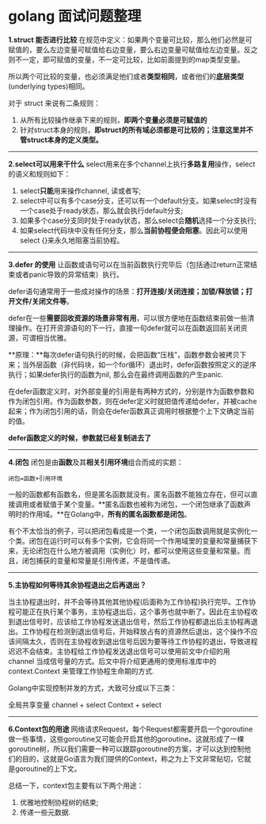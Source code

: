# golang 面试问题整理

**1.struct 能否进行比较**
在规范中定义：如果两个变量可比较，那么他们必然是可赋值的，要么左边变量可赋值给右边变量，要么右边变量可赋值给左边变量。反之则不一定，即可赋值的变量，不一定可比较，比如前面提到的map类型变量。

所以两个可比较的变量，也必须满足他们或者**类型相同**，或者他们的**底层类型**(underlying types)相同。

对于 struct 来说有二条规则：
1. 从所有比较操作继承下来的规则，**即两个变量必须是可赋值的**
2. 针对struct本身的规则，**即struct的所有域必须都是可比较的；注意这里并不管struct本身的定义类型。**

---

**2.select可以用来干什么**
select用来在多个channel上执行**多路复用**操作，select的语义和规则如下：
1. select**只能**用来操作channel, 读或者写;
2. select中可以有多个case分支，还可以有一个default分支。如果select时没有一个case处于ready状态，那么就会执行default分支;
3. 如果多个case分支同时处于ready状态，那么select会**随机**选择一个分支执行;
4. 如果select代码块中没有任何分支，那么**当前协程便会阻塞**。因此可以使用select {}来永久地阻塞当前协程。

---
**3.defer 的使用**
让函数或语句可以在当前函数执行完毕后（包括通过return正常结束或者panic导致的异常结束）执行。

defer语句通常用于一些成对操作的场景：**打开连接/关闭连接；加锁/释放锁；打开文件/关闭文件等**。

defer在一些**需要回收资源的场景非常有用**，可以很方便地在函数结束前做一些清理操作。在打开资源语句的下一行，直接一句defer就可以在函数返回前关闭资源，可谓相当优雅。

**原理：**每次defer语句执行的时候，会把函数“压栈”，函数参数会被拷贝下来；当外层函数（非代码块，如一个for循环）退出时，defer函数按照定义的逆序执行；如果defer执行的函数为nil, 那么会在最终调用函数的产生panic.

在defer函数定义时，对外部变量的引用是有两种方式的，分别是作为函数参数和作为闭包引用。作为函数参数，则在defer定义时就把值传递给defer，并被cache起来；作为闭包引用的话，则会在defer函数真正调用时根据整个上下文确定当前的值。

**defer函数定义的时候，参数就已经复制进去了**

---

**4.闭包**
闭包是由**函数**及其**相关引用环境**组合而成的实题：
```
闭包=函数+引用环境
```

一般的函数都有函数名，但是匿名函数就没有。匿名函数不能独立存在，但可以直接调用或者赋值于某个变量。**匿名函数也被称为闭包，一个闭包继承了函数声明时的作用域。**在Golang中，**所有的匿名函数都是闭包**。

有个不太恰当的例子，可以把闭包看成是一个类，一个闭包函数调用就是实例化一个类。闭包在运行时可以有多个实例，它会将同一个作用域里的变量和常量捕获下来，无论闭包在什么地方被调用（实例化）时，都可以使用这些变量和常量。而且，闭包捕获的变量和常量是引用传递，不是值传递。

--- 

**5.主协程如何等待其余协程退出之后再退出？**

当主协程退出时，并不会等待其他其他协程(后面称为工作协程)执行完毕。工作协程可能正在执行某个事务，主协程退出后，这个事务也就中断了。因此在主协程收到退出信号时，应该给工作协程发送退出信号，然后工作协程都退出后主协程再退出。工作协程在检测到退出信号后，开始释放占有的资源然后退出，这个操作不应该间隔太久，否则在主协程收到退出信号后因为要等待工作协程的退出，导致进程迟迟不会结束。主协程给工作协程发送退出信号可以使用前文中介绍的用 channel 当成信号量的方式。后文中将介绍更通用的使用标准库中的 context.Context 来管理工作协程生命期的方式.

Golang中实现控制并发的方式，大致可分成以下三类：

全局共享变量
channel + select
Context + select

---

**6.Context包的用途**
网络请求Request，每个Request都需要开启一个goroutine做一些事情，这些goroutine又可能会开启其他的goroutine。这就形成了一棵goroutine树，所以我们需要一种可以跟踪goroutine的方案，才可以达到控制他们的目的，这就是Go语言为我们提供的Context，称之为上下文非常贴切，它就是goroutine的上下文。

总结一下，context包主要有以下两个用途：

1. 优雅地控制协程树的结束;
2. 传递一些元数据.